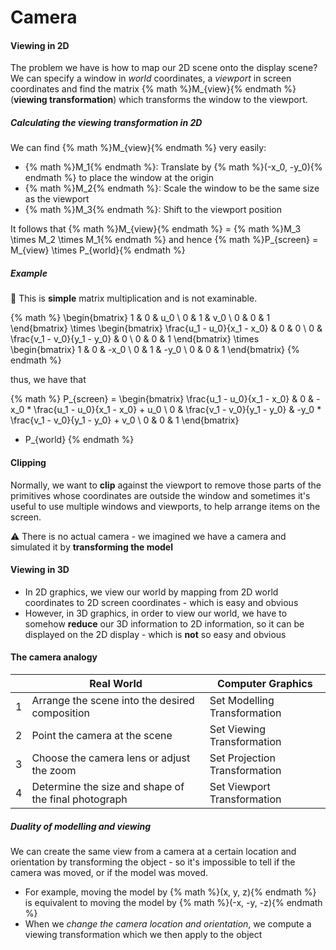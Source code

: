 # Camera

#### Viewing in 2D
The problem we have is how to map our 2D scene onto the display scene? We can specify a window in *world* coordinates, a *viewport* in screen coordinates and find the matrix {% math %}M_{view}{% endmath %} (**viewing transformation**) which transforms the window to the viewport.

##### Calculating the viewing transformation in 2D
We can find {% math %}M_{view}{% endmath %} very easily:
- {% math %}M_1{% endmath %}: Translate by {% math %}(-x_0, -y_0){% endmath %} to place the window at the origin
- {% math %}M_2{% endmath %}: Scale the window to be the same size as the viewport
- {% math %}M_3{% endmath %}: Shift to the viewport position

It follows that {% math %}M_{view}{% endmath %} = {% math %}M_3 \times M_2 \times M_1{% endmath %} and hence {% math %}P_{screen} = M_{view} \times P_{world}{% endmath %}

##### Example
:speak_no_evil: This is **simple** matrix multiplication and is not examinable.

{% math %}
\begin{bmatrix}
    1 & 0 & u_0 \\
    0 & 1 & v_0 \\
    0 & 0 & 1
\end{bmatrix}
\times
\begin{bmatrix}
    \frac{u_1 - u_0}{x_1 - x_0} & 0 & 0 \\
    0 & \frac{v_1 - v_0}{y_1 - y_0} & 0 \\
    0 & 0 & 1
\end{bmatrix}
\times
\begin{bmatrix}
    1 & 0 & -x_0 \\
    0 & 1 & -y_0 \\
    0 & 0 & 1
\end{bmatrix}
{% endmath %}

thus, we have that

{% math %}
P_{screen} = 
\begin{bmatrix}
    \frac{u_1 - u_0}{x_1 - x_0} & 0 & -x_0 * \frac{u_1 - u_0}{x_1 - x_0} + u_0 \\
    0 & \frac{v_1 - v_0}{y_1 - y_0} & -y_0 * \frac{v_1 - v_0}{y_1 - y_0} + v_0 \\
    0 & 0 & 1
\end{bmatrix}
* P_{world}
{% endmath %}

#### Clipping
Normally, we want to **clip** against the viewport to remove those parts of the primitives whose coordinates are outside the window and sometimes it's useful to use multiple windows and viewports, to help arrange items on the screen.

:warning: There is no actual camera - we imagined we have a camera and simulated it by **transforming the model**

#### Viewing in 3D
- In 2D graphics, we view our world by mapping from 2D world coordinates to 2D screen coordinates - which is easy and obvious
- However, in 3D graphics, in order to view our world, we have to somehow **reduce** our 3D information to 2D information, so it can be displayed on the 2D display - which is **not** so easy and obvious

#### The camera analogy
|   | Real World | Computer Graphics |
| - | ---------- | ----------------- |
| 1 | Arrange the scene into the desired composition | Set Modelling Transformation |
| 2 | Point the camera at the scene | Set Viewing Transformation |
| 3 | Choose the camera lens or adjust the zoom | Set Projection Transformation |
| 4 | Determine the size and shape of the final photograph | Set Viewport Transformation |

##### Duality of modelling and viewing
We can create the same view from a camera at a certain location and orientation by transforming the object - so it's impossible to tell if the camera was moved, or if the model was moved.

- For example, moving the model by {% math %}(x, y, z){% endmath %} is equivalent to moving the model by {% math %}(-x, -y, -z){% endmath %}
- When we *change the camera location and orientation*, we compute a viewing transformation which we then apply to the object
